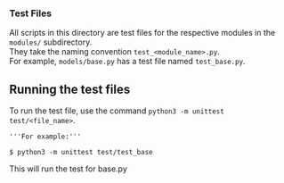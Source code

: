 ### Test Files

All scripts in this directory are test files for the respective modules in the `modules/` subdirectory.<br>They take the naming convention `test_<module_name>.py`.<br>
For example, `models/base.py` has a test file named `test_base.py`.<br>


## Running the test files

To run the test file, use the command `python3 -m unittest test/<file_name>`.<br>
```
'''For example:'''

$ python3 -m unittest test/test_base
```
This will run the test for base.py
